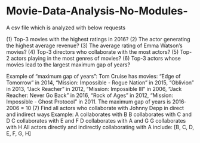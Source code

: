 # Movie-Data-Analysis-No-Modules-
A csv file which is analyzed with below requests

(1) Top-3 movies with the highest ratings in 2016?
(2) The actor generating the highest average revenue?
(3) The average rating of Emma Watson’s movies?
(4) Top-3 directors who collaborate with the most actors?
(5) Top-2 actors playing in the most genres of movies?
(6) Top-3 actors whose movies lead to the largest maximum gap of years?

Example of “maximum gap of years”:
Tom Cruise has movies: “Edge of Tomorrow” in 2014, “Mission: Impossible - Rogue Nation” in 2015, “Oblivion” in 2013, “Jack Reacher” in 2012, “Mission: Impossible
III” in 2006, “Jack Reacher: Never Go Back” in 2016, “Rock of Ages” in 2012, “Mission: Impossible - Ghost Protocol” in 2011. The maximum gap of years is 2016‐
2006 = 10
(7) Find all actors who collaborate with Johnny Depp in direct and indirect ways
Example:
A collaborates with B
B collaborates with C and D
C collaborates with E and F
D collaborates with A and G
G collaborates with H
All actors directly and indirectly
collaborating with A include:
[B, C, D, E, F, G, H]

